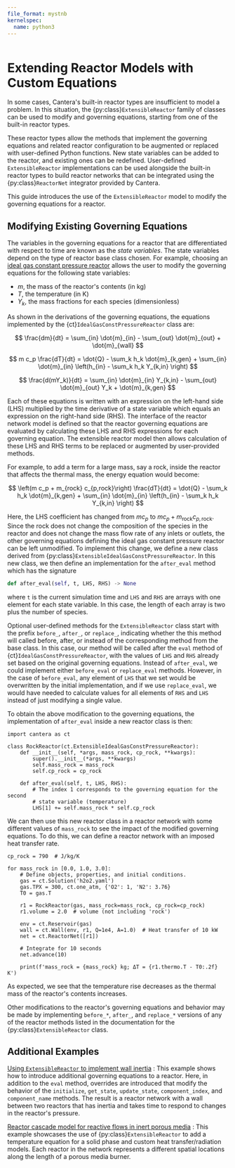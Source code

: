 ```yaml
---
file_format: mystnb
kernelspec:
  name: python3
---
```


```{py:currentmodule} cantera
```

# Extending Reactor Models with Custom Equations

In some cases, Cantera's built-in reactor types are insufficient to model a problem.
In this situation, the {py:class}`ExtensibleReactor` family of classes can be used to
modify and governing equations, starting from one of the built-in reactor types.

These reactor types allow the methods that implement the governing equations and related
reactor configuration to be augmented or replaced with user-defined Python functions.
New state variables can be added to the reactor, and existing ones can be redefined.
User-defined `ExtensibleReactor` implementations can be used alongside the built-in
reactor types to build reactor networks that can be integrated using the
{py:class}`ReactorNet` integrator provided by Cantera.

This guide introduces the use of the `ExtensibleReactor` model to modify the governing
equations for a reactor.

## Modifying Existing Governing Equations

The variables in the governing equations for a reactor that are differentiated with
respect to time are known as the *state variables*. The state variables depend on the
type of reactor base class chosen. For example, choosing an
[ideal gas constant pressure reactor](/reference/reactors/ideal-gas-constant-pressure-reactor)
allows the user to modify the governing equations for the following state variables:

- $m$, the mass of the reactor's contents (in kg)
- $T$, the temperature (in K)
- $Y_k$, the mass fractions for each species (dimensionless)

As shown in the derivations of the governing equations, the equations implemented by
the {ct}`IdealGasConstPressureReactor` class are:

$$
\frac{dm}{dt} = \sum_{in} \dot{m}_{in} - \sum_{out} \dot{m}_{out} + \dot{m}_{wall}
$$

$$
m c_p \frac{dT}{dt} = \dot{Q} - \sum_k h_k \dot{m}_{k,gen}
     + \sum_{in} \dot{m}_{in} \left(h_{in} - \sum_k h_k Y_{k,in} \right)
$$

$$
\frac{d(mY_k)}{dt} = \sum_{in} \dot{m}_{in} Y_{k,in} - \sum_{out} \dot{m}_{out} Y_k
                     + \dot{m}_{k,gen}
$$

Each of these equations is written with an expression on the left-hand side (LHS)
multiplied by the time derivative of a state variable which equals an expression on the
right-hand side (RHS). The interface of the reactor network model is defined so that the
reactor governing equations are evaluated by calculating these LHS and RHS expressions
for each governing equation. The extensible reactor model then allows calculation of
these LHS and RHS terms to be replaced or augmented by user-provided methods.

For example, to add a term for a large mass, say a rock, inside the reactor that affects
the thermal mass, the energy equation would become:

$$
\left(m c_p + m_{rock} c_{p,rock}\right) \frac{dT}{dt} = \dot{Q}
    - \sum_k h_k \dot{m}_{k,gen}
    + \sum_{in} \dot{m}_{in} \left(h_{in} - \sum_k h_k Y_{k,in} \right)
$$

Here, the LHS coefficient has changed from $m c_p$ to
$m c_p + m_{\mathrm{rock}} c_{p,\mathrm{rock}}$. Since the rock does not change the
composition of the species in the reactor and does not change the mass flow rate of any
inlets or outlets, the other governing equations defining the ideal gas constant
pressure reactor can be left unmodified. To implement this change, we define a new class
derived from {py:class}`ExtensibleIdealGasConstPressureReactor`. In this new class, we
then define an implementation for the `after_eval` method which has the signature

```py
def after_eval(self, t, LHS, RHS) -> None
```

where `t` is the current simulation time and `LHS` and `RHS` are arrays with one element
for each state variable. In this case, the length of each array is two plus the number of species.

Optional user-defined methods for the `ExtensibleReactor` class start with the prefix
`before_`, `after_`, or `replace_`, indicating whether the this method will called
before, after, or instead of the corresponding method from the base class. In this case,
our method will be called after the `eval` method of {ct}`IdealGasConstPressureReactor`,
with the values of `LHS` and `RHS` already set based on the original governing
equations. Instead of `after_eval`, we could implement either `before_eval` or
`replace_eval` methods. However, in the case of `before_eval`, any element of `LHS` that
we set would be overwritten by the initial implementation, and if we use `replace_eval`,
we would have needed to calculate values for all elements of `RHS` and `LHS` instead of
just modifying a single value.

To obtain the above modification to the governing equations, the implementation of
`after_eval` inside a new reactor class is then:

```{code-cell} python
import cantera as ct

class RockReactor(ct.ExtensibleIdealGasConstPressureReactor):
    def __init__(self, *args, mass_rock, cp_rock, **kwargs):
        super().__init__(*args, **kwargs)
        self.mass_rock = mass_rock
        self.cp_rock = cp_rock

    def after_eval(self, t, LHS, RHS):
        # The index 1 corresponds to the governing equation for the second
        # state variable (temperature)
        LHS[1] += self.mass_rock * self.cp_rock
```

We can then use this new reactor class in a reactor network with some different values
of `mass_rock` to see the impact of the modified governing equations. To do this, we
can define a reactor network with an imposed heat transfer rate.


```{code-cell} python
cp_rock = 790  # J/kg/K

for mass_rock in [0.0, 1.0, 3.0]:
    # Define objects, properties, and initial conditions.
    gas = ct.Solution('h2o2.yaml')
    gas.TPX = 300, ct.one_atm, {'O2': 1, 'N2': 3.76}
    T0 = gas.T

    r1 = RockReactor(gas, mass_rock=mass_rock, cp_rock=cp_rock)
    r1.volume = 2.0  # volume (not including 'rock')

    env = ct.Reservoir(gas)
    wall = ct.Wall(env, r1, Q=1e4, A=1.0)  # Heat transfer of 10 kW
    net = ct.ReactorNet([r1])

    # Integrate for 10 seconds
    net.advance(10)

    print(f'mass_rock = {mass_rock} kg; ΔT = {r1.thermo.T - T0:.2f} K')
```

As expected, we see that the temperature rise decreases as the thermal mass of the
reactor's contents increases.

Other modifications to the reactor's governing equations and behavior may be made by
implementing `before_*`, `after_`, and `replace_*` versions of any of the reactor
methods listed in the documentation for the {py:class}`ExtensibleReactor` class.

## Additional Examples

[Using `ExtensibleReactor` to implement wall inertia](/examples/python/reactors/custom2)
: This example shows how to introduce additional governing equations to a reactor. Here,
  in addition to the `eval` method, overrides are introduced that modify the behavior of
  the `initialize`, `get_state`, `update_state`, `component_index`, and `component_name`
  methods. The result is a reactor network with a wall between two reactors that has
  inertia and takes time to respond to changes in the reactor's pressure.

[Reactor cascade model for reactive flows in inert porous media](/examples/python/reactors/PorousMediaBurner)
: This example showcases the use of {py:class}`ExtensibleReactor` to add a temperature
  equation for a solid phase and custom heat transfer/radiation models. Each reactor in
  the network represents a different spatial locations along the length of a porous
  media burner.
